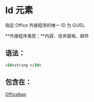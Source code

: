 
# <a name="id-element"></a>Id 元素
指定 Office 外接程序的唯一 ID 为 GUID。

 **外接程序类型：**内容、任务窗格、邮件


## <a name="syntax:"></a>语法：


```XML
<Id>string </Id>
```


## <a name="contained-in:"></a>包含在：

[OfficeApp](../../reference/manifest/officeapp.md)

